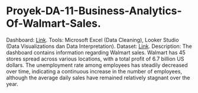 # Proyek-DA-11-Business-Analytics-Of-Walmart-Sales.
Dashboard: [Link](https://lookerstudio.google.com/u/0/reporting/cd49fefd-a8c8-4a66-b80a-08b7962175af?s=pXp75ZpyMXk).
Tools: 
Microsoft Excel (Data Cleaning), Looker Studio (Data Visualizations dan Data Interpretation).
Dataset: [Link](https://www.kaggle.com/datasets/mikhail1681/walmart-sales).
Description:
The dashboard contains information regarding Walmart sales. Walmart has 45 stores spread across various locations, with a total profit of 6.7 billion US dollars. The unemployment rate among employees has steadily decreased over time, indicating a continuous increase in the number of employees, although the average daily sales have remained relatively stagnant over the year.
